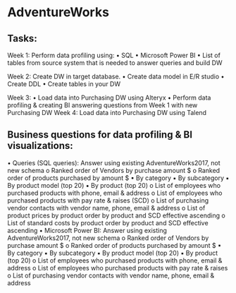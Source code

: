 # AdventureWorks

## Tasks:
Week 1:  Perform data profiling using:
• SQL
• Microsoft Power BI
• List of tables from source system that is needed to answer queries and build DW

Week 2: Create DW in target database.
• Create data model in E/R studio
• Create DDL
• Create tables in your DW

Week 3: 
• Load data into Purchasing DW using Alteryx
• Perform data profiling & creating BI answering questions from Week 1 with new Purchasing DW
Week 4: Load data into Purchasing DW using Talend

## Business questions for data profiling & BI visualizations:
• Queries (SQL queries): Answer using existing AdventureWorks2017, not new schema
o Ranked order of Vendors by purchase amount $
o Ranked order of products purchased by amount $
▪ By category
▪ By subcategory
▪ By product model (top 20)
▪ By product (top 20)
o List of employees who purchased products with phone, email & address
o List of employees who purchased products with pay rate & raises (SCD)
o List of purchasing vendor contacts with vendor name, phone, email & address
o List of product prices by product order by product and SCD effective ascending
o List of standard costs by product order by product and SCD effective ascending
• Microsoft Power BI: Answer using existing AdventureWorks2017, not new schema
o Ranked order of Vendors by purchase amount $
o Ranked order of products purchased by amount $
▪ By category
▪ By subcategory
▪ By product model (top 20)
▪ By product (top 20)
o List of employees who purchased products with phone, email & address
o List of employees who purchased products with pay rate & raises
o List of purchasing vendor contacts with vendor name, phone, email & address
